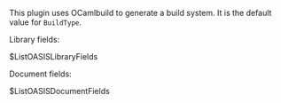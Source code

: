 This plugin uses OCamlbuild to generate a build system. It is the default value
for `BuildType`.

Library fields:

$ListOASISLibraryFields

Document fields:

$ListOASISDocumentFields
